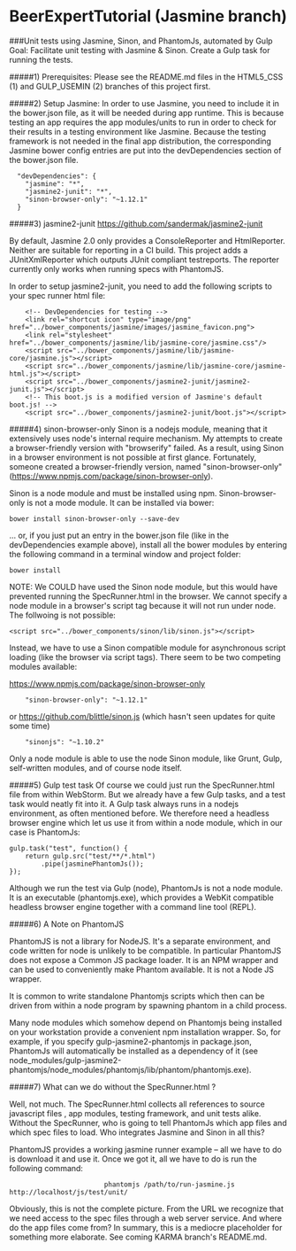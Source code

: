 BeerExpertTutorial (Jasmine branch)
==================

###Unit tests using Jasmine, Sinon, and PhantomJs, automated by Gulp
Goal: Facilitate unit testing with Jasmine & Sinon. Create a Gulp task for running the tests.

#####1) Prerequisites:
Please see the README.md files in the HTML5_CSS (1) and GULP_USEMIN (2) branches of this project first.

#####2) Setup Jasmine:
In order to use Jasmine, you need to include it in the bower.json file, as it will be needed during app runtime.
This is because testing an app requires the app modules/units to run in order to check for their results in a
testing environment like Jasmine. Because the testing framework is not needed in the final app distribution,
the corresponding Jasmine bower config entries are put into the devDependencies section of the bower.json file.
```
  "devDependencies": {
    "jasmine": "*",
    "jasmine2-junit": "*",
    "sinon-browser-only": "~1.12.1"
  }
```

#####3) jasmine2-junit
https://github.com/sandermak/jasmine2-junit

By default, Jasmine 2.0 only provides a ConsoleReporter and HtmlReporter. Neither are suitable for reporting in
a CI build. This project adds a JUnitXmlReporter which outputs JUnit compliant testreports. The reporter currently
only works when running specs with PhantomJS.

In order to setup jasmine2-junit, you need to add the following scripts to your spec runner html file:

```
    <!-- DevDependencies for testing -->
    <link rel="shortcut icon" type="image/png" href="../bower_components/jasmine/images/jasmine_favicon.png">
    <link rel="stylesheet" href="../bower_components/jasmine/lib/jasmine-core/jasmine.css"/>
    <script src="../bower_components/jasmine/lib/jasmine-core/jasmine.js"></script>
    <script src="../bower_components/jasmine/lib/jasmine-core/jasmine-html.js"></script>
    <script src="../bower_components/jasmine2-junit/jasmine2-junit.js"></script>
    <!-- This boot.js is a modified version of Jasmine's default boot.js! -->
    <script src="../bower_components/jasmine2-junit/boot.js"></script>
```

#####4) sinon-browser-only
Sinon is a nodejs module, meaning that it extensively uses node's internal require mechanism. My attempts to
create a browser-friendly version with "browserify" failed. As a result, using Sinon in a browser environment is not
possible at first glance. Fortunately, someone created a browser-friendly version, named "sinon-browser-only"
(https://www.npmjs.com/package/sinon-browser-only).

Sinon is a node module and must be installed using npm. Sinon-browser-only is not a mode module. It can be installed
via bower:
```
bower install sinon-browser-only --save-dev
```

... or, if you just put an entry in the bower.json file (like in the devDependencies example above), install all the
bower modules by entering the following command in a terminal window and project folder:
```
bower install
```
NOTE: We COULD have used the Sinon node module, but this would have prevented running the SpecRunner.html in the browser.
We cannot specify a node module in a browser's script tag because it will not run under node. The follwoing is not
possible:
```
<script src="../bower_components/sinon/lib/sinon.js"></script>
```
Instead, we have to use a Sinon compatible module for asynchronous script loading (like the browser via script tags).
There seem to be two competing modules available:

https://www.npmjs.com/package/sinon-browser-only
```
    "sinon-browser-only": "~1.12.1"
```

or https://github.com/blittle/sinon.js (which hasn't seen updates for quite some time)
```
    "sinonjs": "~1.10.2"
```

Only a node module is able to use the node Sinon module, like Grunt, Gulp, self-written modules, and of course
node itself.

#####5) Gulp test task
Of course we could just run the SpecRunner.html file from within WebStorm. But we already have a few Gulp tasks, and
a test task would neatly fit into it. A Gulp task always runs in a nodejs environment, as often mentioned before. We
therefore need a headless browser engine which let us use it from within a node module, which in our case is PhantomJs:
```
gulp.task("test", function() {
	return gulp.src("test/**/*.html")
		.pipe(jasminePhantomJs());
});
```
Although we run the test via Gulp (node), PhantomJs is not a node module. It is an executable (phantomjs.exe), which
provides a WebKit compatible headless browser engine together with a command line tool (REPL).

#####6) A Note on PhantomJS

PhantomJS is not a library for NodeJS. It's a separate environment, and code written for node is unlikely to be
compatible. In particular PhantomJS does not expose a Common JS package loader. It is an NPM wrapper and can be used to
conveniently make Phantom available. It is not a Node JS wrapper.

It is common to write standalone Phantomjs scripts which then can be driven from within a node program by spawning
phantom in a child process.

Many node modules which somehow depend on Phantomjs being installed on your workstation provide a convenient npm
installation wrapper. So, for example, if you specify gulp-jasmine2-phantomjs in package.json, PhantomJs will
automatically be installed as a dependency of it (see
node_modules/gulp-jasmine2-phantomjs/node_modules/phantomjs/lib/phantom/phantomjs.exe).

#####7) What can we do without the SpecRunner.html ?

Well, not much. The SpecRunner.html collects all references to source javascript files , app modules, testing framework,
and unit tests alike. Without the SpecRunner, who is going to tell PhantomJs which app files and which spec files to
load. Who integrates Jasmine and Sinon in all this?

PhantomJS provides a working jasmine runner example – all we have to do is download it and use it.
Once we got it, all we have to do is run the following command:
```
                        phantomjs /path/to/run-jasmine.js http://localhost/js/test/unit/
```
Obviously, this is not the complete picture. From the URL we recognize that we need access to the spec files through
a web server service. And where do the app files come from? In summary, this is a mediocre placeholder for something
more elaborate. See coming KARMA branch's README.md.
